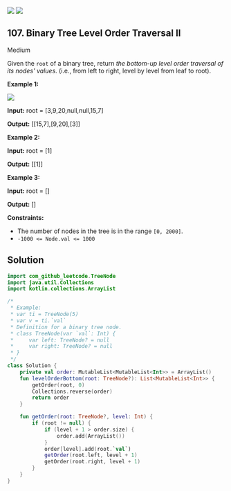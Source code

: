 [![](https://img.shields.io/github/stars/javadev/LeetCode-in-Kotlin?label=Stars&style=flat-square)](https://github.com/javadev/LeetCode-in-Kotlin)
[![](https://img.shields.io/github/forks/javadev/LeetCode-in-Kotlin?label=Fork%20me%20on%20GitHub%20&style=flat-square)](https://github.com/javadev/LeetCode-in-Kotlin/fork)

## 107\. Binary Tree Level Order Traversal II

Medium

Given the `root` of a binary tree, return _the bottom-up level order traversal of its nodes' values_. (i.e., from left to right, level by level from leaf to root).

**Example 1:**

![](https://assets.leetcode.com/uploads/2021/02/19/tree1.jpg)

**Input:** root = [3,9,20,null,null,15,7]

**Output:** [[15,7],[9,20],[3]]

**Example 2:**

**Input:** root = [1]

**Output:** [[1]]

**Example 3:**

**Input:** root = []

**Output:** []

**Constraints:**

*   The number of nodes in the tree is in the range `[0, 2000]`.
*   `-1000 <= Node.val <= 1000`

## Solution

```kotlin
import com_github_leetcode.TreeNode
import java.util.Collections
import kotlin.collections.ArrayList

/*
 * Example:
 * var ti = TreeNode(5)
 * var v = ti.`val`
 * Definition for a binary tree node.
 * class TreeNode(var `val`: Int) {
 *     var left: TreeNode? = null
 *     var right: TreeNode? = null
 * }
 */
class Solution {
    private val order: MutableList<MutableList<Int>> = ArrayList()
    fun levelOrderBottom(root: TreeNode?): List<MutableList<Int>> {
        getOrder(root, 0)
        Collections.reverse(order)
        return order
    }

    fun getOrder(root: TreeNode?, level: Int) {
        if (root != null) {
            if (level + 1 > order.size) {
                order.add(ArrayList())
            }
            order[level].add(root.`val`)
            getOrder(root.left, level + 1)
            getOrder(root.right, level + 1)
        }
    }
}
```